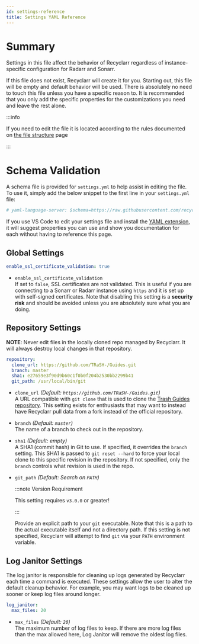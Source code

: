 ```yaml
---
id: settings-reference
title: Settings YAML Reference
---
```


# Summary

Settings in this file affect the behavior of Recyclarr regardless of instance-specific configuration
for Radarr and Sonarr.

If this file does not exist, Recyclarr will create it for you. Starting out, this file will be empty
and default behavior will be used. There is absolutely no need to touch this file unless you have a
specific reason to. It is recommended that you only add the specific properties for the
customizations you need and leave the rest alone.

:::info

If you need to edit the file it is located according to the rules
documented on [the file structure](../file-structure.md#settings-yaml) page

:::

# Schema Validation

A schema file is provided for `settings.yml` to help assist in editing the file. To use it, simply
add the below snippet to the first line in your `settings.yml` file:

```yml
# yaml-language-server: $schema=https://raw.githubusercontent.com/recyclarr/recyclarr/master/schemas/settings-schema.json
```

If you use VS Code to edit your settings file and install the [YAML extension][yaml], it will
suggest properties you can use and show you documentation for each without having to reference this
page.

[yaml]: https://marketplace.visualstudio.com/items?itemName=redhat.vscode-yaml

## Global Settings

```yml
enable_ssl_certificate_validation: true
```

- `enable_ssl_certificate_validation`<br/>
  If set to `false`, SSL certificates are not validated. This is useful if you are connecting to a
  Sonarr or Radarr instance using `https` and it is set up with self-signed certificates. Note that
  disabling this setting is a **security risk** and should be avoided unless you are absolutely sure
  what you are doing.

## Repository Settings

**NOTE**: Never edit files in the locally cloned repo managed by Recyclarr. It will always destroy
local changes in that repository.

```yml
repository:
  clone_url: https://github.com/TRaSH-/Guides.git
  branch: master
  sha1: e27659e3f90d9b60c1f0b0f204b2530bb2299b41
  git_path: /usr/local/bin/git
```

- `clone_url` *(Default: `https://github.com/TRaSH-/Guides.git`)*<br/>
  A URL compatible with `git clone` that is used to clone the [Trash Guides
  repository][official_repo]. This setting exists for enthusiasts that may want to instead have
  Recyclarr pull data from a fork instead of the official repository.

- `branch` *(Default: `master`)*<br/>
  The name of a branch to check out in the repository.

- `sha1` *(Default: empty)*<br/>
  A SHA1 (commit hash) in Git to use. If specified, it overrides the `branch` setting. This SHA1 is
  passed to `git reset --hard` to force your local clone to this specific revision in the
  repository. If not specified, only the `branch` controls what revision is used in the repo.

- `git_path` *(Default: Search on `PATH`)*<br/>

  :::note Version Requirement

  This setting requires `v3.0.0` or greater!

  :::

  Provide an explicit path to your `git` executable. Note that this is a path to the actual
  executable itself and not a directory path. If this setting is not specified, Recyclarr will
  attempt to find `git` via your `PATH` environment variable.

[official_repo]: https://github.com/TRaSH-/Guides

## Log Janitor Settings

The log janitor is responsible for cleaning up logs generated by Recyclarr each time a command is
executed. These settings allow the user to alter the default cleanup behavior. For example, you may
want logs to be cleaned up sooner or keep log files around longer.

```yml
log_janitor:
  max_files: 20
```

- `max_files` *(Default: `20`)*<br/>
  The maximum number of log files to keep. If there are more log files than the max allowed here,
  Log Janitor will remove the oldest log files.
